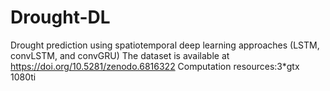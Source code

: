 # Drought-DL
Drought prediction using spatiotemporal deep learning approaches (LSTM, convLSTM, and convGRU)
The dataset is available at https://doi.org/10.5281/zenodo.6816322
Computation resources:3*gtx 1080ti
 
